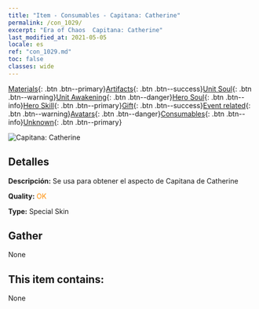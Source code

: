 ```yaml
---
title: "Item - Consumables - Capitana: Catherine"
permalink: /con_1029/
excerpt: "Era of Chaos  Capitana: Catherine"
last_modified_at: 2021-05-05
locale: es
ref: "con_1029.md"
toc: false
classes: wide
---
```

 [Materials](/ItemsES/){: .btn .btn--primary}[Artifacts](/ItemsES/Artifacts/){: .btn .btn--success}[Unit Soul](/ItemsES/UnitSoul/){: .btn .btn--warning}[Unit Awakening](/ItemsES/UnitAwakening/){: .btn .btn--danger}[Hero Soul](/ItemsES/HeroSoul/){: .btn .btn--info}[Hero Skill](/ItemsES/HeroSkill/){: .btn .btn--primary}[Gift](/ItemsES/Gift/){: .btn .btn--success}[Event related](/ItemsES/Events/){: .btn .btn--warning}[Avatars](/ItemsES/Avatars/){: .btn .btn--danger}[Consumables](/ItemsES/Consumables/){: .btn .btn--info}[Unknown](/ItemsES/Unknown/){: .btn .btn--primary}

 ![Capitana: Catherine](/images/h/h_Catherine6.jpg)

## Detalles
 **Descripción:** Se usa para obtener el aspecto de Capitana de Catherine

 **Quality:** <span style="color: #FF8C00">OK</span>

 **Type:** Special Skin

## Gather

  None

## This item contains:

  None

